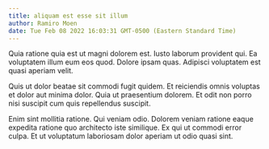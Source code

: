 ```yaml
---
title: aliquam est esse sit illum
author: Ramiro Moen
date: Tue Feb 08 2022 16:03:31 GMT-0500 (Eastern Standard Time)
---
```

Quia ratione quia est ut magni dolorem est. Iusto laborum provident qui. Ea voluptatem illum eum eos quod. Dolore ipsam quas. Adipisci voluptatem est quasi aperiam velit.

 Quis ut dolor beatae sit commodi fugit quidem. Et reiciendis omnis voluptas et dolor aut minima dolor. Quia ut praesentium dolorem. Et odit non porro nisi suscipit cum quis repellendus suscipit.

 Enim sint mollitia ratione. Qui veniam odio. Dolorem veniam ratione eaque expedita ratione quo architecto iste similique. Ex qui ut commodi error culpa. Et ut voluptatum laboriosam dolor aperiam ut odio quasi sint.